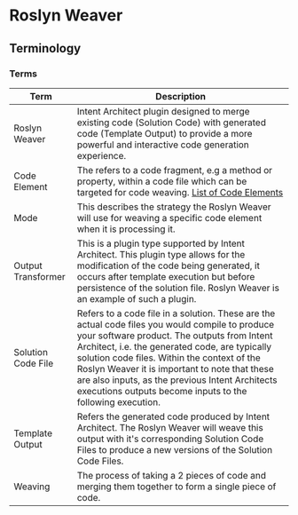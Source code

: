 # Roslyn Weaver 

## Terminology

### Terms
|Term|Description|
|-|-|
|Roslyn Weaver|Intent Architect plugin designed to merge existing code (Solution Code) with generated code (Template Output) to provide a more powerful and interactive code generation experience.|
|Code Element|The refers to a code fragment, e.g a method or property, within a code file which can be targeted for code weaving. [List of Code Elements](xref:RoslynWeaver_Appendix#list-of-roslyn-weave-code-elements)|
|Mode|This describes the strategy the Roslyn Weaver will use for weaving a specific code element when it is processing it.|
|Output Transformer|This is a plugin type supported by Intent Architect. This plugin type allows for the modification of the code being generated, it occurs after template execution but before persistence of the solution file. Roslyn Weaver is an example of such a plugin.|
|Solution Code File|Refers to a code file in a solution. These are the actual code files you would compile to produce your software product. The outputs from Intent Architect, i.e. the generated code, are typically solution code files. Within the context of the Roslyn Weaver it is important to note that these are also inputs, as the previous Intent Architects executions outputs become inputs to the following execution.|
|Template Output|Refers the generated code produced by Intent Architect. The Roslyn Weaver will weave this output with it's corresponding Solution Code Files to produce a new versions of the Solution Code Files. |
|Weaving|The process of taking a 2 pieces of code and merging them together to form a single piece of code.|

